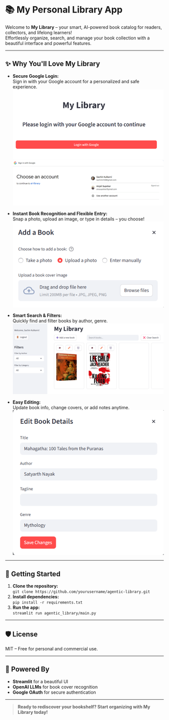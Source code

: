 # 📚 My Personal Library App

Welcome to **My Library** – your smart, AI-powered book catalog for readers, collectors, and lifelong learners!  
Effortlessly organize, search, and manage your book collection with a beautiful interface and powerful features.

---

## ✨ Why You'll Love My Library

- **Secure Google Login:**  
  Sign in with your Google account for a personalized and safe experience.
  ![alt text](images/login_1.png)
  <br>
   ![alt text](images/login_2.png)

- **Instant Book Recognition and Flexible Entry:**  
  Snap a photo, upload an image, or type in details – you choose!  
  ![Add a book](images/add.png)

- **Smart Search & Filters:**  
  Quickly find and filter books by author, genre.  
  ![Search and filter books](images/app.png)

- **Easy Editing:**  
  Update book info, change covers, or add notes anytime.  
  ![Edit books](images/edit.png)


---

## 🚀 Getting Started

1. **Clone the repository:**  
   `git clone https://github.com/yourusername/agentic-library.git`
2. **Install dependencies:**  
   `pip install -r requirements.txt`
3. **Run the app:**  
   `streamlit run agentic_library/main.py`

---

## 🛡️ License

MIT – Free for personal and commercial use.

---

## 🤖 Powered By

- **Streamlit** for a beautiful UI
- **OpenAI LLMs** for book cover recognition
- **Google OAuth** for secure authentication

---

> **Ready to rediscover your bookshelf? Start organizing with My Library today!**